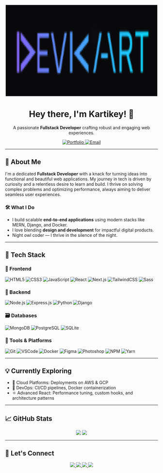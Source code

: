 <div align="center">
  <img src="./Screenshot 2025-07-19 005707.png" alt="Devkart Logo" width="500" height="300">
  <h1 align="center">Hey there, I'm Kartikey! 👋</h1>
  <p align="center">
    A passionate <strong>Fullstack Developer</strong> crafting robust and engaging web experiences.
  </p>
  <p align="center">
    <a href="https://www.devkart.me" target="_blank">
      <img src="https://img.shields.io/badge/My_Portfolio-devkart.me-FF7700?style=for-the-badge&logo=vercel&logoColor=white" alt="Portfolio">
    </a>
    <a href="mailto:devkart.official@gmail.com">
      <img src="https://img.shields.io/badge/Email-devkart.official@gmail.com-556DB3?style=for-the-badge&logo=gmail&logoColor=EA4335" alt="Email">
    </a>
  </p>
</div>

---

## 🌟 About Me

I'm a dedicated **Fullstack Developer** with a knack for turning ideas into functional and beautiful web applications. My journey in tech is driven by curiosity and a relentless desire to learn and build. I thrive on solving complex problems and optimizing performance, always aiming to deliver seamless user experiences.

### 🛠 What I Do
- I build scalable **end-to-end applications** using modern stacks like MERN, Django, and Docker.
- I love blending **design and development** for impactful digital products.
- Night owl coder — I thrive in the silence of the night.

---

## 🚀 Tech Stack

### 🎨 Frontend  
![HTML5](https://img.shields.io/badge/HTML5-E34F26?style=flat-square&logo=html5&logoColor=white)
![CSS3](https://img.shields.io/badge/CSS3-1572B6?style=flat-square&logo=css3&logoColor=white)
![JavaScript](https://img.shields.io/badge/JavaScript-F7DF1E?style=flat-square&logo=javascript&logoColor=black)
![React](https://img.shields.io/badge/React-61DAFB?style=flat-square&logo=react&logoColor=white)
![Next.js](https://img.shields.io/badge/Next.js-000000?style=flat-square&logo=next.js&logoColor=white)
![TailwindCSS](https://img.shields.io/badge/Tailwind_CSS-06B6D4?style=flat-square&logo=tailwind-css&logoColor=white)
![Sass](https://img.shields.io/badge/Sass-CC6699?style=flat-square&logo=sass&logoColor=white)

### 🧠 Backend  
![Node.js](https://img.shields.io/badge/Node.js-339933?style=flat-square&logo=node.js&logoColor=white)
![Express.js](https://img.shields.io/badge/Express.js-000000?style=flat-square&logo=express&logoColor=white)
![Python](https://img.shields.io/badge/Python-3776AB?style=flat-square&logo=python&logoColor=white)
![Django](https://img.shields.io/badge/Django-092E20?style=flat-square&logo=django&logoColor=white)

### 🗃 Databases  
![MongoDB](https://img.shields.io/badge/MongoDB-47A248?style=flat-square&logo=mongodb&logoColor=white)
![PostgreSQL](https://img.shields.io/badge/PostgreSQL-316192?style=flat-square&logo=postgresql&logoColor=white)
![SQLite](https://img.shields.io/badge/SQLite-003B57?style=flat-square&logo=sqlite&logoColor=white)

### 🧰 Tools & Platforms  
![Git](https://img.shields.io/badge/Git-F05032?style=flat-square&logo=git&logoColor=white)
![VSCode](https://img.shields.io/badge/VS_Code-007ACC?style=flat-square&logo=visual-studio-code&logoColor=white)
![Docker](https://img.shields.io/badge/Docker-2496ED?style=flat-square&logo=docker&logoColor=white)
![Figma](https://img.shields.io/badge/Figma-F24E1E?style=flat-square&logo=figma&logoColor=white)
![Photoshop](https://img.shields.io/badge/Photoshop-31A8FF?style=flat-square&logo=adobe-photoshop&logoColor=white)
![NPM](https://img.shields.io/badge/NPM-CB3837?style=flat-square&logo=npm&logoColor=white)
![Yarn](https://img.shields.io/badge/Yarn-2C8EBB?style=flat-square&logo=yarn&logoColor=white)

---

## 💡 Currently Exploring

- 🧪 Cloud Platforms: Deployments on AWS & GCP
- 🔁 DevOps: CI/CD pipelines, Docker containerization
- ⚛️ Advanced React: Performance tuning, custom hooks, and architecture patterns

---

## 📈 GitHub Stats

<div align="center">
  <img src="https://github-readme-stats.vercel.app/api?username=dev-kart&show_icons=true&theme=tokyonight&hide_border=true&rank_icon=percentile" height="180">
  <img src="https://github-readme-stats.vercel.app/api/top-langs/?username=dev-kart&layout=compact&theme=tokyonight&hide_border=true&langs_count=10" height="180">
</div>

---

## 🤝 Let's Connect

<p align="center">
  <a href="https://linkedin.com/in/devkart">
    <img src="https://img.shields.io/badge/LinkedIn-0A66C2?style=flat-square&logo=linkedin&logoColor=white" />
  </a>
  <a href="https://twitter.com/dev_kart">
    <img src="https://img.shields.io/badge/Twitter-1DA1F2?style=flat-square&logo=twitter&logoColor=white" />
  </a>
  <a href="https://github.com/dev-kart">
    <img src="https://img.shields.io/badge/GitHub-181717?style=flat-square&logo=github&logoColor=white" />
  </a>
  <a href="https://www.devkart.me">
    <img src="https://img.shields.io/badge/Website-devkart.me-black?style=flat-square&logo=vercel" />
  </a>
</p>
